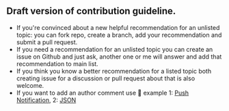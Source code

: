 ## Draft version of contribution guideline.


- If you're convinced about a new helpful recommendation for an unlisted topic: you can fork repo, create a branch, add your recommendation and submit a pull request.
- If you need a recommendation for an unlisted topic you can create an issue on Github and just ask, another one or me will answer and add that recommendation to main list.
- If you think you know a better recommendation for a listed topic both creating issue for a discussion or pull request about that is also welcome.
- If you want to add an author comment use 🔮 example 1: [Push Notification](https://github.com/turushan/Swifty42#-push-notification), 2: [JSON](https://github.com/turushan/Swifty42#-json)

